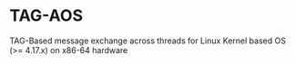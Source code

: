 # TAG-AOS
TAG-Based message exchange across threads for Linux Kernel based OS (>= 4.17.x) on x86-64 hardware
